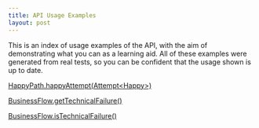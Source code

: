 ```yaml
---
title: API Usage Examples
layout: post
---
```

This is an index of usage examples of the API, with the aim of demonstrating what you can as a learning aid.
All of these examples were generated from real tests, so you can be confident that the usage shown is up to date.

[HappyPath.happyAttempt(Attempt&lt;Happy&gt;)](HappyPath.happyAttempt-Attempt-Happy--)

[BusinessFlow.getTechnicalFailure()](BusinessFlow.getTechnicalFailure--)

[BusinessFlow.isTechnicalFailure()](BusinessFlow.isTechnicalFailure--)